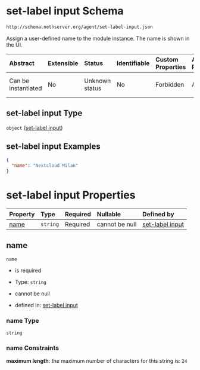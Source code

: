 # set-label input Schema

```txt
http://schema.nethserver.org/agent/set-label-input.json
```

Assign a user-defined name to the module instance. The name is shown in the UI.

| Abstract            | Extensible | Status         | Identifiable | Custom Properties | Additional Properties | Access Restrictions | Defined In                                                                |
| :------------------ | :--------- | :------------- | :----------- | :---------------- | :-------------------- | :------------------ | :------------------------------------------------------------------------ |
| Can be instantiated | No         | Unknown status | No           | Forbidden         | Allowed               | none                | [set-label-input.json](agent/set-label-input.json "open original schema") |

## set-label input Type

`object` ([set-label input](set-label-input.md))

## set-label input Examples

```json
{
  "name": "Nextcloud Milan"
}
```

# set-label input Properties

| Property      | Type     | Required | Nullable       | Defined by                                                                                                                       |
| :------------ | :------- | :------- | :------------- | :------------------------------------------------------------------------------------------------------------------------------- |
| [name](#name) | `string` | Required | cannot be null | [set-label input](set-label-input-properties-name.md "http://schema.nethserver.org/agent/set-label-input.json#/properties/name") |

## name



`name`

*   is required

*   Type: `string`

*   cannot be null

*   defined in: [set-label input](set-label-input-properties-name.md "http://schema.nethserver.org/agent/set-label-input.json#/properties/name")

### name Type

`string`

### name Constraints

**maximum length**: the maximum number of characters for this string is: `24`
